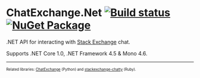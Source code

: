 ChatExchange.Net [![Build status](https://ci.appveyor.com/api/projects/status/anhuene4frxkg3xb/branch/7.0.0-beta?svg=true)](https://ci.appveyor.com/project/ArcticEcho/chatexchange-net/branch/7.0.0-beta) [![NuGet Package](https://img.shields.io/badge/NuGet_Package-beta-blue.svg)](https://www.nuget.org/packages/ChatExchange.Net)
================

.NET API for interacting with [Stack Exchange](http://stackexchange.com/) chat.

Supports .NET Core 1.0, .NET Framework 4.5 & Mono 4.6.

-----

<sup><sup>Related libraries: [ChatExchange](https://github.com/Manishearth/ChatExchange) (Python) and [stackexchange-chatty](https://github.com/KeyboardFire/stackexchange-chatty) (Ruby).</sup></sup>
